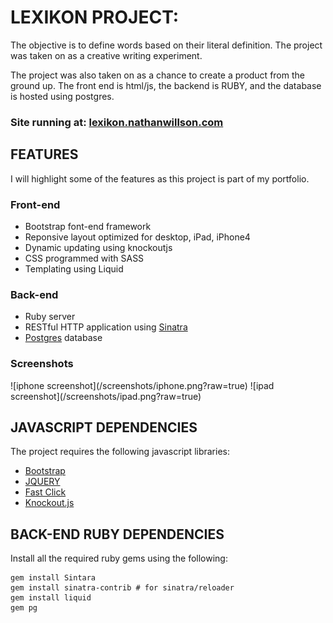 <h1>LEXIKON PROJECT:</h1>
<p>
The objective is to define words based on their literal definition. The project was taken on as a creative writing experiment.
</p>

<p>
The project was also taken on as a chance to create a product from the ground up. The front end is html/js, 
the backend is RUBY, and the database is hosted using postgres.
</p>

<h3>Site running at: <a href="http://lexikon.nathanwillson.com">lexikon.nathanwillson.com</a></h3>


<h2>FEATURES</h2>
I will highlight some of the features as this project is part of my portfolio.

<h3>Front-end</h3>
<ul>
  <li>Bootstrap font-end framework</li>
  <li>Reponsive layout optimized for desktop, iPad, iPhone4</li>
  <li>Dynamic updating using knockoutjs
  <li>CSS programmed with SASS</li>
  <li>Templating using Liquid</li>
</ul>

<h3>Back-end</h3>
<ul>
  <li>Ruby server</li>
  <li>RESTful HTTP application using <a href="http://www.sinatrarb.com/">Sinatra</a></li>
  <li><a href="http://www.postgresql.org/">Postgres</a> database</li>
</ul>

<h3>Screenshots</h3>
![iphone screenshot](/screenshots/iphone.png?raw=true)
![ipad screenshot](/screenshots/ipad.png?raw=true)


<h2>JAVASCRIPT DEPENDENCIES</h2>
<p>
  The project requires the following javascript libraries: 
</p>
<ul>
  <li><a href="http://getbootstrap.com/">Bootstrap</a></li>
  <li><a href="http://jquery.com/">JQUERY</a></li>
  <li><a href="https://github.com/ftlabs/fastclick">Fast Click</a></li>
  <li><a href="http://knockoutjs.com/">Knockout.js</a></li>
</ul>

<h2>BACK-END RUBY DEPENDENCIES</h2>
<p>
  Install all the required ruby gems using the following: 
</p>

``` 
gem install Sintara
gem install sinatra-contrib # for sinatra/reloader
gem install liquid
gem pg
```



